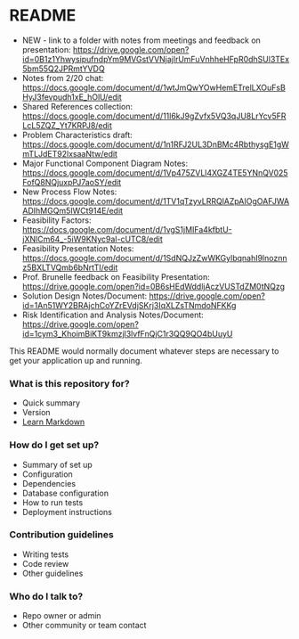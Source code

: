 # README #

* NEW - link to a folder with notes from meetings and feedback on presentation: https://drive.google.com/open?id=0B1z1YhwysipufndpYm9MVGstVVNjajlrUmFuVnhheHFpR0dhSUl3TEx5bm55Q2JPRmtYVDQ
* Notes from 2/20 chat: https://docs.google.com/document/d/1wtJmQwYOwHemETrelLXOuFsBHyJ3fevpudh1xE_hOlU/edit
* Shared References collection: https://docs.google.com/document/d/11l6kJ9gZvfx5VQ3qJU8LrYcv5FRLcL5ZQZ_Yt7KRPJ8/edit
* Problem Characteristics draft: https://docs.google.com/document/d/1n1RFJ2UL3DnBMc4RbthysgE1gWmTLJdET92lxsaaNtw/edit
* Major Functional Component Diagram Notes: https://docs.google.com/document/d/1Vp475ZVLl4XGZ4TE5YNnQV025FofQ8NQjuxpPJ7aoSY/edit
* New Process Flow Notes: https://docs.google.com/document/d/1TV1qTzyvLRRQlAZpAIOgOAFJWAADIhMGQm5IWCt914E/edit
* Feasibility Factors: https://docs.google.com/document/d/1vgS1jMIFa4kfbtU-jXNlCm64_-5iW9KNyc9al-cUTC8/edit
* Feasibility Presentation Notes: https://docs.google.com/document/d/1SdNQJzZwWKGylbqnahI9lnoznnz5BXLTVQmb6bNrtTI/edit
* Prof. Brunelle feedback on Feasibility Presentation: https://drive.google.com/open?id=0B6sHEdWddljAczVUSTdZM0tNQzg
* Solution Design Notes/Document: https://drive.google.com/open?id=1An51WY2BRAjchCoYZrEVdjSKrj3IqXLZsTNmdoNFKKg
* Risk Identification and Analysis Notes/Document: https://drive.google.com/open?id=1cym3_KhoimBiKT9kmzjl3lvfFnQjC1r3QQ9QO4bUuyU

This README would normally document whatever steps are necessary to get your application up and running.

### What is this repository for? ###

* Quick summary
* Version
* [Learn Markdown](https://bitbucket.org/tutorials/markdowndemo)

### How do I get set up? ###

* Summary of set up
* Configuration
* Dependencies
* Database configuration
* How to run tests
* Deployment instructions

### Contribution guidelines ###

* Writing tests
* Code review
* Other guidelines

### Who do I talk to? ###

* Repo owner or admin
* Other community or team contact